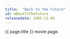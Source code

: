 ```yaml
---
title:  "Back to the Future"
id: mBackToTheFuture
releasedate: 1985-12-04
---
```


{{ page.title }} movie page.